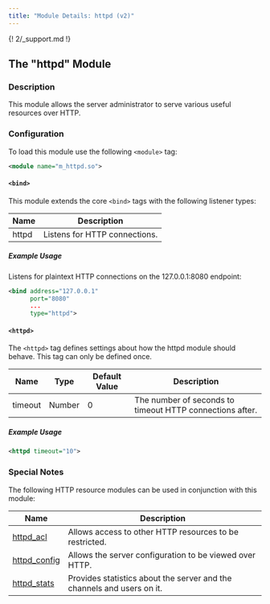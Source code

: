 ```yaml
---
title: "Module Details: httpd (v2)"
---
```


{! 2/_support.md !}

## The "httpd" Module

### Description

This module allows the server administrator to serve various useful resources over HTTP.

### Configuration

To load this module use the following `<module>` tag:

```xml
<module name="m_httpd.so">
```

#### `<bind>`

This module extends the core `<bind>` tags with the following listener types:

Name  | Description
----- | -----------
httpd | Listens for HTTP connections.

##### Example Usage

Listens for plaintext HTTP connections on the 127.0.0.1:8080 endpoint:

```xml
<bind address="127.0.0.1"
      port="8080"
      ...
      type="httpd">
```

#### `<httpd>`

The `<httpd>` tag defines settings about how the httpd module should behave. This tag can only be defined once.

Name    | Type   | Default Value | Description
------- | ------ | ------------- | -----------
timeout | Number | 0             | The number of seconds to timeout HTTP connections after.

##### Example Usage

```xml
<httpd timeout="10">
```

### Special Notes

The following HTTP resource modules can be used in conjunction with this module:

Name                                    | Description
--------------------------------------- | -----------
[httpd_acl](/2/modules/httpd_acl)       | Allows access to other HTTP resources to be restricted.
[httpd_config](/2/modules/httpd_config) | Allows the server configuration to be viewed over HTTP.
[httpd_stats](/2/modules/httpd_stats)   | Provides statistics about the server and the channels and users on it.
